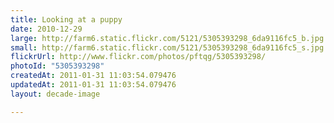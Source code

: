```yaml
---
title: Looking at a puppy
date: 2010-12-29
large: http://farm6.static.flickr.com/5121/5305393298_6da9116fc5_b.jpg
small: http://farm6.static.flickr.com/5121/5305393298_6da9116fc5_s.jpg
flickrUrl: http://www.flickr.com/photos/pftqg/5305393298/
photoId: "5305393298"
createdAt: 2011-01-31 11:03:54.079476
updatedAt: 2011-01-31 11:03:54.079476
layout: decade-image

---
```


